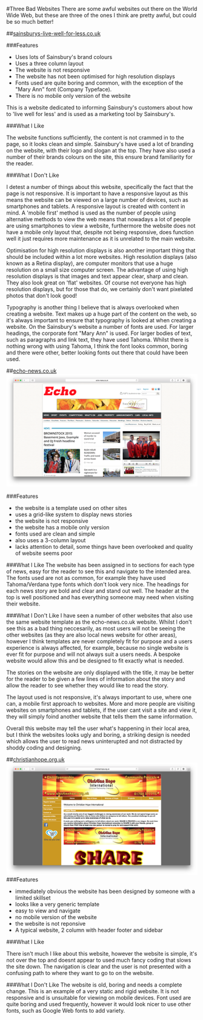 #Three Bad Websites
There are some awful websites out there on the World Wide Web, but these are three of the ones I think are pretty awful, but could be so much better!

##[sainsburys-live-well-for-less.co.uk]("sainsburys-live-well-for-less.co.uk")

 

###Features

* Uses lots of Sainsbury's brand colours
* Uses a three column layout
* The website is not responsive
* The website has not been optimised for high resolution displays
* Fonts used are quite boring and common, with the exception of the "Mary Ann" font (Company Typeface).
* There is no mobile only version of the website

This is a website dedicated to informing Sainsbury's customers about how to 'live well for less' and is used as a marketing tool by Sainsbury's.

###What I Like

The website functions sufficiently, the content is not crammed in to the page, so it looks clean and simple. Sainsbury's have used a lot of branding on the website, with their logo and slogan at the top. They have also used a number of their brands colours on the site, this ensure brand familiarity for the reader.

###What I Don't Like

I detest a number of things about this website, specifically the fact that the page is not responsive. It is important to have a responsive layout as this means the website can be viewed on a large number of devices, such as smartphones and tablets. A responsive layout is created with content in mind. A 'mobile first' method is used as the number of people using alternative methods to view the web means that nowadays a lot of people are using smartphones to view a website, furthermore the website does not have a mobile only layout that, despite not being responsive, does function well it just requires more maintenance as it is unrelated to the main website.

Optimisation for high resolution displays is also another important thing that should be included within a lot more websites. High resolution displays (also known as a Retina display), are computer monitors that use a huge resolution on a small size computer screen. The advantage of using high resolution displays is that images and text appear clear, sharp and clean. They also look great on 'flat' websites. Of course not everyone has high resolution displays, but for those that do, we certainly don't want pixelated photos that don't look good!

Typography is another thing I believe that is always overlooked when creating a website. Text makes up a huge part of the content on the web, so it's always important to ensure that typography is looked at when creating a website. On the Sainsbury's website a number of fonts are used. For larger headings, the corporate font "Mary Ann" is used. For larger bodies of text, such as paragraphs and link text, they have used Tahoma. Whilst there is nothing wrong with using Tahoma, I think the font looks common, boring and there were other, better looking fonts out there that could have been used.

##[echo-news.co.uk](http://echo-news.co.uk)
![image](https://raw.githubusercontent.com/norrisollie/WEB14104/master/students/Ollie/images/echo.png)

###Features

* the website is a template used on other sites
* uses a grid-like system to display news stories
* the website is not responsive
* the website has a mobile only version
* fonts used are clean and simple
* also uses a 3-column layout
* lacks attention to detail, some things have been overlooked and quality of website seems poor

###What I Like
The website has been assigned in to sections for each type of news, easy for the reader to see this and navigate to the intended area. The fonts used are not as common, for example they have used Tahoma/Verdana type fonts which don't look very nice. The headings for each news story are bold and clear and stand out well. The header at the top is well positioned and has everything someone may need when visiting their website.

###What I Don't Like
I have seen a number of other websites that also use the same website template as the echo-news.co.uk website. Whilst I don't see this as a bad thing neccesarily, as most users will not be seeing the other websites (as they are also local news website for other areas), however I think templates are never completely fit for purpose and a users experience is always affected, for example, because no single website is ever fit for purpose and will not always suit a users needs. A bespoke website would allow this and be designed to fit exactly what is needed.

The stories on the website are only displayed with the title, it may be better for the reader to be given a few lines of information about the story and allow the reader to see whether they would like to read the story.

The layout used is not responsive, it's always important to use, where one can, a mobile first approach to websites. More and more people are visiting websites on smartphones and tablets, if the user cant visit a site and view it, they will simply foind another website that tells them the same information.

Overall this website may tell the user what's happening in their local area, but I think the websites looks ugly and boring, a striking design is needed which allows the user to read news uninterupted and not distracted by shoddy coding and designing.

##[christianhope.org.uk](www.christianhope.org.uk)
![image](https://raw.githubusercontent.com/norrisollie/WEB14104/master/students/Ollie/images/chi.png)
###Features
* immediately obvious the website has been designed by someone with a limited skillset
* looks like a very generic template
* easy to view and navigate
* no mobile version of the website
* the website is not reponsive
* A typical website, 2 column with header footer and sidebar

###What I Like

There isn't much I like about this website, however the website is simple, it's not over the top and doesnt appear to used much fancy coding that slows the site down.
The navigation is clear and the user is not presented with a confusing path to where they want to go to on the website.

###What I Don't Like
The website is old, boring and needs a complete change. This is an example of a very static and rigid website. It is not responsive and is unsuitable for viewing on mobile devices. Font used are quite boring and used frequently, however it would look nicer to use other fonts, such as Google Web fonts to add variety.